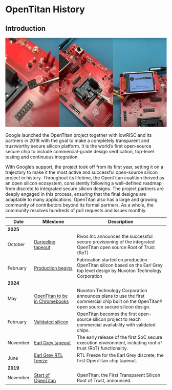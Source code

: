 # OpenTitan History

## Introduction

![OpenTitan booting](../images/otboot.jpg)

Google launched the OpenTitan project together with lowRISC and its partners in 2018 with the goal to make a completely transparent and trustworthy secure silicon platform.
It is the world’s first open-source secure chip to include commercial-grade design verification, top-level testing and continuous integration.

With Google’s support, the project took off from its first year, setting it on a trajectory to make it the most active and successful open-source silicon project in history.
Throughout its lifetime, the OpenTitan coalition thrived as an open silicon ecosystem, consistently following a well-defined roadmap from discrete to integrated secure silicon designs.
The project partners are deeply engaged in this process, ensuring that the final designs are adaptable to many applications.
OpenTitan also has a large and growing community of contributors beyond its formal partners.
As a whole, the community resolves hundreds of pull requests and issues monthly.

  Date | Milestone | Description
 ----- | --------- | -----------
 **2025** | |
 October  | [Darjeeling tapeout](https://www.rivosinc.com/resources/blog/rivos-collaborates-to-complete-secure-provisioning-of-integrated-opentitan-root-of-trust-during-soc-production) | Rivos Inc announces the successful secure provisioning of the integrated OpenTitan open source Root of Trust (RoT)
 February | [Production begins](https://lowrisc.org/news/the-worlds-first-open-source-security-chip-hits-production-with-google/) | Fabrication started on production OpenTitan silicon based on the Earl Grey top level design by Nuvoton Technology Corporation
 **2024** | |
 May | [OpenTitan to be in Chromebooks](https://lowrisc.org/news/nuvoton-develops-opentitan-based-security-chip-as-next-gen-security-solution-for-chromebooks/) | Nuvoton Technology Corporation announces plans to use the first commercial chip built on the OpenTitan® open source secure silicon design.
 February | [Validated silicon](https://lowrisc.org/news/opentitan-commercial-availability/) | OpenTitan becomes the first open-source silicon project to reach commercial availability with validated chips.
 November | [Earl Grey tapeout](https://lowrisc.org/news/opentitan-partnership-announces-first-public-secure-execution-environment-for-integrated/) | The early release of the first SoC secure execution environment, including root of trust (RoT) functionality.
 June | [Earl Grey RTL freeze](https://lowrisc.org/news/opentitans-rtl-freeze-leveraging-transparency-to-create-trustworthy-computing/) | RTL Freeze for the Earl Grey discrete, the first OpenTitan chip tapeout.
 **2019** | |
 November | [Start of OpenTitan](https://lowrisc.org/news/announcing-opentitan-the-first-transparent-silicon-root-of-trust/) | OpenTitan, the First Transparent Silicon Root of Trust, announced.
